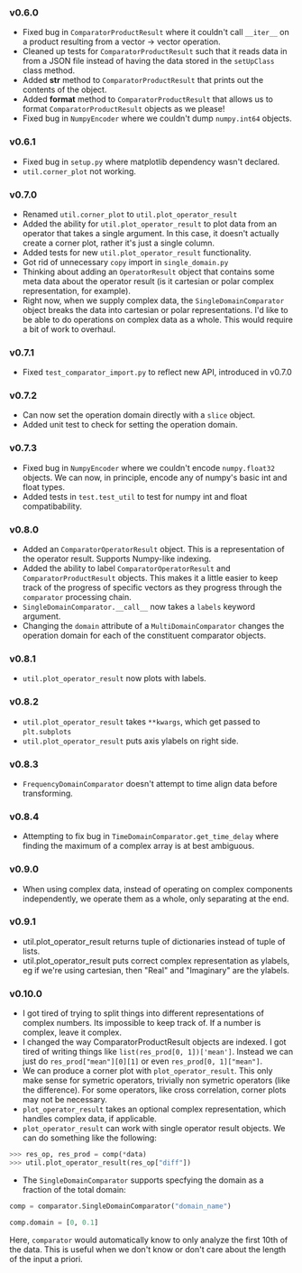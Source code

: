 ### v0.6.0

- Fixed bug in `ComparatorProductResult` where it couldn't call `__iter__`
on a product resulting from a vector -> vector operation.
- Cleaned up tests for `ComparatorProductResult` such that it reads data
in from a JSON file instead of having the data stored in the `setUpClass`
class method.
- Added __str__ method to `ComparatorProductResult` that prints out the
contents of the object.
- Added __format__ method to `ComparatorProductResult` that allows us to
format `ComparatorProductResult` objects as we please!
- Fixed bug in `NumpyEncoder` where we couldn't dump `numpy.int64` objects.

### v0.6.1

- Fixed bug in `setup.py` where matplotlib dependency wasn't declared.
- `util.corner_plot` not working.

### v0.7.0

- Renamed `util.corner_plot` to `util.plot_operator_result`
- Added the ability for `util.plot_operator_result` to plot data from an operator that
takes a single argument. In this case, it doesn't actually create a corner plot,
rather it's just a single column.
- Added tests for new `util.plot_operator_result` functionality.
- Got rid of unnecessary `copy` import in `single_domain.py`
- Thinking about adding an `OperatorResult` object that contains some meta data
about the operator result (is it cartesian or polar complex representation, for example).
- Right now, when we supply complex data, the `SingleDomainComparator` object
breaks the data into cartesian or polar representations. I'd like to be able
to do operations on complex data as a whole. This would require a bit of work
to overhaul.

### v0.7.1

- Fixed `test_comparator_import.py` to reflect new API, introduced in v0.7.0

### v0.7.2

- Can now set the operation domain directly with a `slice` object.
- Added unit test to check for setting the operation domain.

### v0.7.3

- Fixed bug in `NumpyEncoder` where we couldn't encode `numpy.float32`
objects. We can now, in principle, encode any of numpy's basic int and float
types.
- Added tests in `test.test_util` to test for numpy int and float
compatibability.

### v0.8.0

- Added an `ComparatorOperatorResult` object. This is a representation of the operator
result. Supports Numpy-like indexing.
- Added the ability to label `ComparatorOperatorResult` and `ComparatorProductResult`
objects. This makes it a little easier to keep track of the progress of specific
vectors as they progress through the `comparator` processing chain.
- `SingleDomainComparator.__call__` now takes a `labels` keyword argument.
- Changing the `domain` attribute of a `MultiDomainComparator` changes the
operation domain for each of the constituent comparator objects.

### v0.8.1

- `util.plot_operator_result` now plots with labels.

### v0.8.2

- `util.plot_operator_result` takes `**kwargs`, which get passed to `plt.subplots`
- `util.plot_operator_result` puts axis ylabels on right side.

### v0.8.3

- `FrequencyDomainComparator` doesn't attempt to time align data before
transforming.

### v0.8.4

- Attempting to fix bug in `TimeDomainComparator.get_time_delay` where finding
the maximum of a complex array is at best ambiguous.


### v0.9.0

- When using complex data, instead of operating on complex components independently,
we operate them as a whole, only separating at the end.

### v0.9.1

- util.plot_operator_result returns tuple of dictionaries instead of tuple of
lists.
- util.plot_operator_result puts correct complex representation as ylabels, eg
if we're using cartesian, then "Real" and "Imaginary" are the ylabels.

### v0.10.0

- I got tired of trying to split things into different representations of complex
numbers. Its impossible to keep track of. If a number is complex, leave it complex.
- I changed the way ComparatorProductResult objects are indexed. I got tired of
writing things like `list(res_prod[0, 1])['mean']`. Instead we can just do
`res_prod["mean"][0][1]` or even `res_prod[0, 1]["mean"]`.
- We can produce a corner plot with `plot_operator_result`. This only
make sense for symetric operators, trivially non symetric operators (like the
difference). For some operators, like cross correlation, corner plots may not
be necessary.
- `plot_operator_result` takes an optional complex representation, which
handles complex data, if applicable.
- `plot_operator_result` can work with single operator result objects. We can
do something like the following:

```python
>>> res_op, res_prod = comp(*data)
>>> util.plot_operator_result(res_op["diff"])
```

- The `SingleDomainComparator` supports specfying the domain as a fraction of
the total domain:
```python
comp = comparator.SingleDomainComparator("domain_name")

comp.domain = [0, 0.1]
```
Here, `comparator` would automatically know to only analyze the first 10th of
the data. This is useful when we don't know or don't care about the length of
the input a priori.
